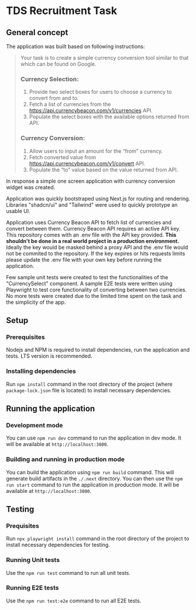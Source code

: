 # TDS Recruitment Task

## General concept

The application was built based on following instructions:

> Your task is to create a simple currency conversion tool similar to that which can be found on Google.
>
> ### Currency Selection:
>
> 1. Provide two select boxes for users to choose a currency to convert from and to.
> 2. Fetch a list of currencies from the https://api.currencybeacon.com/v1/currencies API.
> 3. Populate the select boxes with the available options returned from API.
>
> ### Currency Conversion:
>
> 1. Allow users to input an amount for the “from” currency.
> 2. Fetch converted value from https://api.currencybeacon.com/v1/convert API.
> 3. Populate the “to” value based on the value returned from API.

In response a simple one screen application with currency conversion widget was created.

Application was quickly bootstraped using Next.js for routing and rendering. Libraries "shadcn/ui" and "Tailwind" were used to quickly prototype an usable UI.

Application uses Currency Beacon API to fetch list of currencies and convert between them. Currency Beacon API requires an active API key. This repository comes with an .env file with the API key provided. **This shouldn't be done in a real world project in a production environment.** Ideally the key would be masked behind a proxy API and the .env file would not be commited to the repository. If the key expires or hits requests limits please update the .env file with your own key before running the application.

Few sample unit tests were created to test the functionalities of the "CurrencySelect" component. A sample E2E tests were written using Playwright to test core functionality of converting between two currencies. No more tests were created due to the limited time spent on the task and the simplicity of the app.

## Setup

### Prerequisites

Nodejs and NPM is required to install dependencies, run the application and tests. LTS version is recommended.

### Installing dependencies

Run `npm install` command in the root directory of the project (where `package-lock.json` file is located) to install necessary dependencies.

## Running the application

### Development mode

You can use `npm run dev` command to run the application in dev mode. It will be available at `http://localhost:3000`.

### Building and running in production mode

You can build the application using `npm run build` command. This will generate build artifacts in the `./.next` directory. You can then use the `npm run start` command to run the application in production mode. It will be available at `http://localhost:3000`.

## Testing

### Prequisites

Run `npx playwright install` command in the root directory of the project to install necessary dependencies for testing.

### Running Unit tests

Use the `npm run test` command to run all unit tests.

### Running E2E tests

Use the `npm run test:e2e` command to run all E2E tests.
